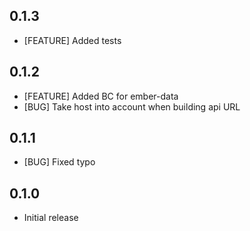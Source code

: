 ## 0.1.3

- [FEATURE] Added tests

## 0.1.2

- [FEATURE] Added BC for ember-data
- [BUG] Take host into account when building api URL

## 0.1.1

- [BUG] Fixed typo

## 0.1.0

- Initial release
